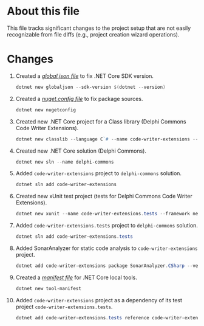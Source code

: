 # About this file
This file tracks significant changes to the project setup that are not easily recognizable from file diffs (e.g., project creation wizard operations).

# Changes
1. Created a *[global.json file](https://docs.microsoft.com/en-us/dotnet/core/tools/global-json?tabs=netcore3x)* to fix .NET Core SDK version.

    ```powershell
    dotnet new globaljson --sdk-version $(dotnet --version)
    ```

2. Created a *[nuget.config file](https://docs.microsoft.com/en-us/nuget/reference/nuget-config-file)* to fix package sources.

    ```powershell
    dotnet new nugetconfig
    ```

3. Created new .NET Core project for a Class library (Delphi Commons Code Writer Extensions).

    ```powershell
    dotnet new classlib --language C`# --name code-writer-extensions --framework netcoreapp3.1 --output code-writer-extensions
    ```

4. Created new .NET Core solution (Delphi Commons).

    ```powershell
    dotnet new sln --name delphi-commons
    ```

5. Added `code-writer-extensions` project to `delphi-commons` solution.

    ```powershell
    dotnet sln add code-writer-extensions
    ```

6. Created new xUnit test project (tests for Delphi Commons Code Writer Extensions).

    ```powershell
    dotnet new xunit --name code-writer-extensions.tests --framework netcoreapp3.1 --output code-writer-extensions.tests
    ```

7. Added `code-writer-extensions.tests` project to `delphi-commons` solution.

    ```powershell
    dotnet sln add code-writer-extensions.tests
    ```

8. Added SonarAnalyzer for static code analysis to `code-writer-extensions` project.

    ```powershell
    dotnet add code-writer-extensions package SonarAnalyzer.CSharp --version 8.14.0.22654
    ```

9. Created a *[manifest file](https://docs.microsoft.com/en-us/dotnet/core/tools/local-tools-how-to-use)* for .NET Core local tools.

    ```powershell
    dotnet new tool-manifest
    ```

10. Added `code-writer-extensions` project as a dependency of its test project `code-writer-extensions.tests`.

    ```powershell
    dotnet add code-writer-extensions.tests reference code-writer-extensions
    ```
